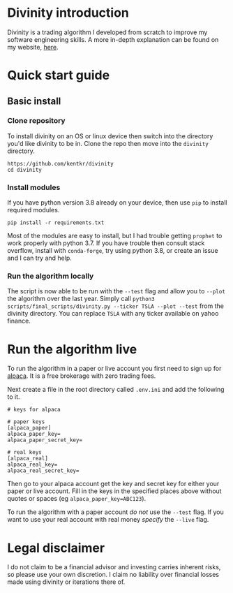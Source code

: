 # Divinity introduction

Divinity is a trading algorithm I developed from scratch to improve my software engineering skills. A more in-depth explanation can be found on my website, [here](https://kentkr.github.io/Divinity-introduction/). 

# Quick start guide

## Basic install 

### Clone repository

To install divinity on an OS or linux device then switch into the directory you'd like divinity to be in. Clone the repo then move into the `divinity` directory.

```
https://github.com/kentkr/divinity
cd divinity
```

### Install modules

If you have python version 3.8 already on your device, then use `pip` to install required modules. 

```
pip install -r requirements.txt
```
Most of the modules are easy to install, but I had trouble getting `prophet` to work properly with python 3.7. If you have trouble then consult stack overflow, install with `conda-forge`, try using python 3.8, or create an issue and I can try and help.  

### Run the algorithm locally

The script is now able to be run with the `--test` flag and allow you to `--plot` the algorithm over the last year. Simply call `python3 scripts/final_scripts/divinity.py --ticker TSLA --plot --test` from the divinity directory. You can replace `TSLA` with any ticker available on yahoo finance.

# Run the algorithm live

To run the algorithm in a paper or live account you first need to sign up for [alpaca](https://alpaca.markets/). It is a free brokerage with zero trading fees.

Next create a file in the root directory called `.env.ini` and add the following to it.

```
# keys for alpaca

# paper keys
[alpaca_paper]
alpaca_paper_key=
alpaca_paper_secret_key=

# real keys
[alpaca_real]
alpaca_real_key=
alpaca_real_secret_key=

```

Then go to your alpaca account get the key and secret key for either your paper or live account. Fill in the keys in the specified places above without quotes or spaces (eg `alpaca_paper_key=ABC123`).

To run the algorithm with a paper account *do not* use the `--test` flag. If you want to use your real account with real money *specify* the `--live` flag.

# Legal disclaimer

I do not claim to be a financial advisor and investing carries inherent risks, so please use your own discretion. I claim no liability over financial losses made using divinity or iterations there of. 

